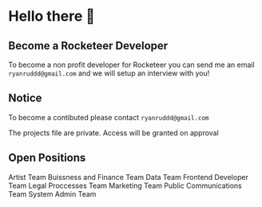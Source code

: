 # Hello there 👋

## Become a Rocketeer Developer

 To become a non profit developer for Rocketeer you can send me an email `ryanruddd@gmail.com` and we will setup an interview with you!
 
 ## Notice 
 
 To become a contibuted please contact `ryanruddd@gmail.com` 
 
 The projects file are private. Access will be granted on approval 

## Open Positions

Artist Team
Buissness and Finance Team 
Data Team 
Frontend Developer Team 
Legal Proccesses Team 
Marketing Team 
Public Communications Team 
System Admin Team 
